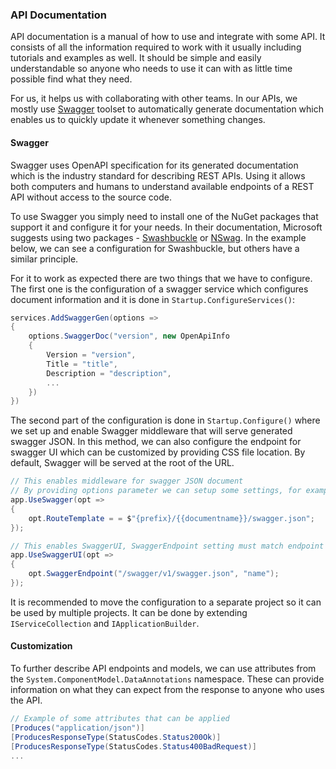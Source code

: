 ### API Documentation

API documentation is a manual of how to use and integrate with some API. It consists of all the information required to work with it usually including tutorials and examples as well. It should be simple and easily understandable so anyone who needs to use it can with as little time possible find what they need. 

For us, it helps us with collaborating with other teams. In our APIs, we mostly use [Swagger](https://swagger.io/) toolset to automatically generate documentation which enables us to quickly update it whenever something changes.

#### Swagger

Swagger uses OpenAPI specification for its generated documentation which is the industry standard for describing REST APIs. Using it allows both computers and humans to understand available endpoints of a REST API without access to the source code. 

To use Swagger you simply need to install one of the NuGet packages that support it and configure it for your needs. In their documentation, Microsoft suggests using two packages - [Swashbuckle](https://github.com/domaindrivendev/Swashbuckle.AspNetCore) or [NSwag](https://github.com/RicoSuter/NSwag). In the example below, we can see a configuration for Swashbuckle, but others have a similar principle.

For it to work as expected there are two things that we have to configure. The first one is the configuration of a swagger service which configures document information and it is done in `Startup.ConfigureServices()`: 

```c#
services.AddSwaggerGen(options => 
{
	options.SwaggerDoc("version", new OpenApiInfo
    {
	   	Version = "version",
        Title = "title",
        Description = "description",
        ...
    })   
})
```

The second part of the configuration is done in `Startup.Configure()` where we set up and enable Swagger middleware that will serve generated swagger JSON. In this method, we can also configure the endpoint for swagger UI which can be customized by providing CSS file location. By default, Swagger will be served at the root of the URL.

```c#
// This enables middleware for swagger JSON document
// By providing options parameter we can setup some settings, for example URL prefix
app.UseSwagger(opt => 
{
    opt.RouteTemplate = = $"{prefix}/{{documentname}}/swagger.json";
});

// This enables SwaggerUI, SwaggerEndpoint setting must match endpoint URL for swagger setup above
app.UseSwaggerUI(opt => 
{
    opt.SwaggerEndpoint("/swagger/v1/swagger.json", "name");
});
```

It is recommended to move the configuration to a separate project so it can be used by multiple projects. It can be done by extending `IServiceCollection` and `IApplicationBuilder`.

#### Customization

To further describe API endpoints and models, we can use attributes from the `System.ComponentModel.DataAnnotations` namespace. These can provide information on what they can expect from the response to anyone who uses the API.

```c#
// Example of some attributes that can be applied
[Produces("application/json")]
[ProducesResponseType(StatusCodes.Status200Ok)]
[ProducesResponseType(StatusCodes.Status400BadRequest)]
...
```
